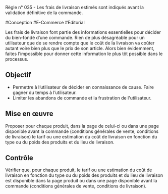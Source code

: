 
Règle n° 035  - Les frais de livraison estimés sont indiqués avant la validation définitive de la commande.

#Conception #E-Commerce #Editorial

Les frais de livraison font partie des informations essentielles pour décider du bien-fondé d’une commande. Rien de plus désagréable pour un utilisateur que de se rendre compte que le coût de la livraison va coûter autant voire bien plus que le prix de son article. Alors bien évidemment, faites l’impossible pour donner cette information le plus tôt possible dans le processus.

Objectif
--------

*   Permettre à l’utilisateur de décider en connaissance de cause. Faire gagner du temps à l’utilisateur.
*   Limiter les abandons de commande et la frustration de l'utilisateur.

Mise en œuvre
-------------

Proposer pour chaque produit, dans la page de celui-ci ou dans une page disponible avant la commande (conditions générales de vente, conditions de livraison) le tarif ou une estimation du coût de livraison en fonction du type ou du poids des produits et du lieu de livraison.

Contrôle
--------

Vérifier que, pour chaque produit, le tarif ou une estimation du coût de livraison en fonction du type ou du poids des produits et du lieu de livraison est disponible dans la page produit ou dans une page disponible avant la commande (conditions générales de vente, conditions de livraison).
